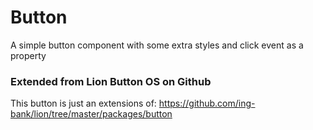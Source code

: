 # Button

A simple button component with some extra styles and click event as a property

### Extended from Lion Button OS on Github

This button is just an extensions of:
https://github.com/ing-bank/lion/tree/master/packages/button